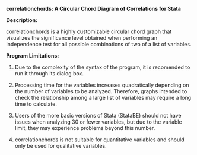<b>correlationchords: A Circular Chord Diagram of Correlations for Stata</b>

<b>Description:</b>

correlationchords is a highly customizable circular chord graph that visualizes the significance level obtained when performing an independence test for all possible combinations of two of a list of variables.

<b>Program Limitations:</b>

1. Due to the complexity of the syntax of the program, it is recomended to run it through its dialog box.

2. Processing time for the variables increases quadratically depending on the number of variables to be analyzed. Therefore, graphs intended to check the relationship among a large list of variables may require a long time to calculate.

3. Users of the more basic versions of Stata (StataBE) should not have issues when analyzing 30 or fewer variables, but due to the variable limit, they may experience problems beyond this number.

4. correlationchords is not suitable for quantitative variables and should only be used for qualitative variables.
